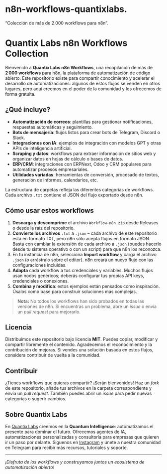 # n8n-workflows-quantixlabs.
“Colección de más de 2.000 workflows para n8n”.
# Quantix Labs n8n Workflows Collection

Bienvenido a **Quantix Labs n8n Workflows**, una recopilación de más de **2 000 workflows** para [n8n](https://n8n.io/), la plataforma de automatización de código abierto. Este repositorio existe para compartir conocimiento y acelerar el desarrollo de automatizaciones: algunos de estos flujos se venden en otros lugares, pero aquí creemos en el poder de la comunidad y los ofrecemos de forma gratuita.

## ¿Qué incluye?

- **Automatización de correos**: plantillas para gestionar notificaciones, respuestas automáticas y seguimiento.
- **Bots de mensajería**: flujos listos para crear bots de Telegram, Discord o Slack.
- **Integraciones con IA**: ejemplos de integración con modelos GPT y otras APIs de inteligencia artificial.
- **Scraping y datos**: workflows para extraer información de sitios web y organizar datos en hojas de cálculo o bases de datos.
- **ERP/CRM**: integraciones con ERPNext, Odoo y CRM populares para automatizar procesos empresariales.
- **Utilidades variadas**: herramientas de conversión, procesado de textos, generación de informes, calendarios, etc.

La estructura de carpetas refleja las diferentes categorías de workflows. Cada archivo `.txt` contiene el JSON del flujo exportado desde n8n.

## Cómo usar estos workflows

1. **Descarga y descomprime** el archivo `Workflow-n8n.zip` desde Releases o desde la raíz del repositorio.
2. **Convierte los archivos** `.txt` a `.json` – cada archivo de este repositorio está en formato TXT, pero n8n sólo acepta flujos en formato JSON. Basta con cambiar la extensión de cada archivo a `.json` (puedes hacerlo desde tu sistema operativo o con un script) para que n8n los reconozca.
3. En tu instancia de n8n, selecciona **Import workflow** y carga el archivo `.json` (o arrástralo sobre el editor). n8n creará un nuevo flujo con las configuraciones incluidas.
4. **Adapta** cada workflow a tus credenciales y variables. Muchos flujos usan nodos genéricos; deberás configurar tus propias API keys, credenciales o conexiones.
5. **Combina y modifica**: estos ejemplos están pensados como inspiración. Úsalos como base para construir soluciones más complejas.

> **Nota:** No todos los workflows han sido probados en todas las versiones de n8n. Si encuentras un problema, abre un *issue* o envía un *pull request* para mejorarlo.

## Licencia

Distribuimos este repositorio bajo licencia **MIT**. Puedes copiar, modificar y compartir libremente el contenido. Agradecemos el reconocimiento y la contribución de mejoras. Si vendes una solución basada en estos flujos, considera contribuir de vuelta a la comunidad.

## Contribuir

¿Tienes workflows que quieras compartir? ¡Serán bienvenidos! Haz un *fork* de este repositorio, añade tus archivos en la carpeta correspondiente y envía un *pull request*. También puedes abrir un *issue* para pedir nuevas categorías o sugerir cambios.

## Sobre Quantix Labs

En [Quantix Labs](https://quantixlabs.io/) creemos en la **Quantum Intelligence**: automatizamos el presente para dominar el futuro. Ofrecemos agentes de IA, automatizaciones personalizadas y consultoría para empresas que quieren ir un paso por delante. Síguenos en [Instagram](https://instagram.com/quantixlabs.io) y únete a nuestra comunidad en Telegram para recibir más recursos, tutoriales y soporte.

---
*¡Disfruta de los workflows y construyamos juntos un ecosistema de automatización abierto!*
